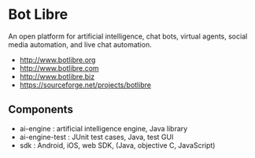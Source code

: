 # Bot Libre
An open platform for artificial intelligence, chat bots, virtual agents, social media automation, and live chat automation.

* http://www.botlibre.org
* http://www.botlibre.com
* http://www.botlibre.biz
* https://sourceforge.net/projects/botlibre

## Components

* ai-engine : artificial intelligence engine, Java library
* ai-engine-test : JUnit test cases, Java, test GUI
* sdk : Android, iOS, web SDK, (Java, objective C, JavaScript)
